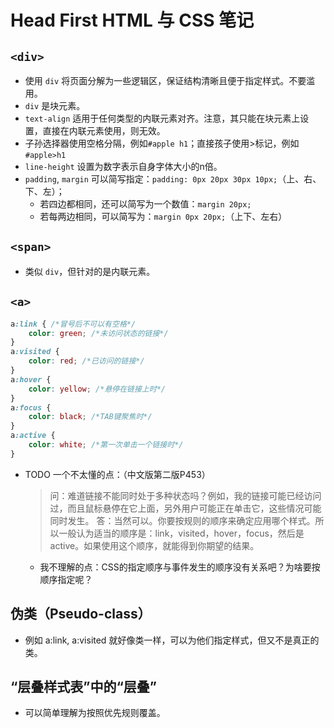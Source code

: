 # Head First HTML 与 CSS 笔记

## `<div>`

* 使用 `div` 将页面分解为一些逻辑区，保证结构清晰且便于指定样式。不要滥用。
* `div` 是块元素。
* `text-align` 适用于任何类型的内联元素对齐。注意，其只能在块元素上设置，直接在内联元素使用，则无效。
* 子孙选择器使用空格分隔，例如`#apple h1`；直接孩子使用>标记，例如`#apple>h1`
* `line-height` 设置为数字表示自身字体大小的n倍。
* `padding`, `margin` 可以简写指定：`padding: 0px 20px 30px 10px;`（上、右、下、左）；
  * 若四边都相同，还可以简写为一个数值：`margin 20px;`
  * 若每两边相同，可以简写为：`margin 0px 20px;`（上下、左右）

## `<span>`

* 类似 `div`，但针对的是内联元素。

## `<a>`

```css
a:link { /*冒号后不可以有空格*/
    color: green; /*未访问状态的链接*/
}
a:visited {
    color: red; /*已访问的链接*/
}
a:hover {
    color: yellow; /*悬停在链接上时*/
}
a:focus {
    color: black; /*TAB键聚焦时*/
}
a:active {
    color: white; /*第一次单击一个链接时*/
}
```

* TODO 一个不太懂的点：（中文版第二版P453）
  > 问：难道链接不能同时处于多种状态吗？例如，我的链接可能已经访问过，而且鼠标悬停在它上面，另外用户可能正在单击它，这些情况可能同时发生。
  > 答：当然可以。你要按规则的顺序来确定应用哪个样式。所以一般认为适当的顺序是：link，visited，hover，focus，然后是active。如果使用这个顺序，就能得到你期望的结果。
  * 我不理解的点：CSS的指定顺序与事件发生的顺序没有关系吧？为啥要按顺序指定呢？

## 伪类（Pseudo-class）

* 例如 a:link, a:visited 就好像类一样，可以为他们指定样式，但又不是真正的类。

## “层叠样式表”中的“层叠”

* 可以简单理解为按照优先规则覆盖。